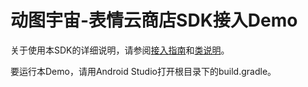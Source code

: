 # 动图宇宙-表情云商店SDK接入Demo

关于使用本SDK的详细说明，请参阅[接入指南](https://gdoc.dongtu.com/storesdk/v3.x/#/zh-cn/android_guide)和[类说明](https://gdoc.dongtu.com/storesdk/v3.x/#/zh-cn/android_class)。

要运行本Demo，请用Android Studio打开根目录下的build.gradle。
